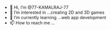 - 👋 Hi, I’m @77-KAMALRAJ-77
- 👀 I’m interested in ...creating 2D and 3D games
- 🌱 I’m currently learning ...web app development
- 📫 How to reach me ...

<!---
77-KAMALRAJ-77/77-KAMALRAJ-77 is a ✨ special ✨ repository because its `README.md` (this file) appears on your GitHub profile.
You can click the Preview link to take a look at your changes.
--->
